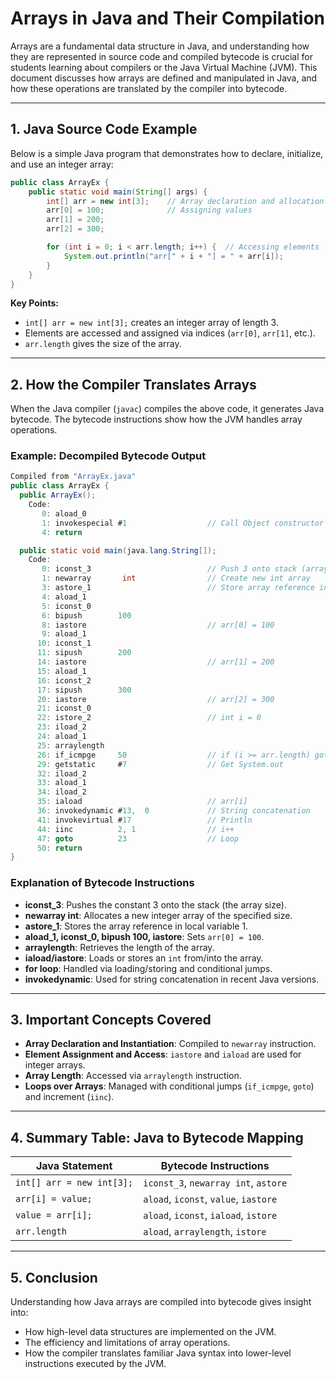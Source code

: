 # Arrays in Java and Their Compilation

Arrays are a fundamental data structure in Java, and understanding how they are represented in source code and compiled bytecode is crucial for students learning about compilers or the Java Virtual Machine (JVM). This document discusses how arrays are defined and manipulated in Java, and how these operations are translated by the compiler into bytecode.

---

## 1. Java Source Code Example

Below is a simple Java program that demonstrates how to declare, initialize, and use an integer array:

```java
public class ArrayEx {
    public static void main(String[] args) {
        int[] arr = new int[3];    // Array declaration and allocation
        arr[0] = 100;              // Assigning values
        arr[1] = 200;
        arr[2] = 300;

        for (int i = 0; i < arr.length; i++) {  // Accessing elements
            System.out.println("arr[" + i + "] = " + arr[i]);
        }
    }
}
```

**Key Points:**
- `int[] arr = new int[3];` creates an integer array of length 3.
- Elements are accessed and assigned via indices (`arr[0]`, `arr[1]`, etc.).
- `arr.length` gives the size of the array.

---

## 2. How the Compiler Translates Arrays

When the Java compiler (`javac`) compiles the above code, it generates Java bytecode. The bytecode instructions show how the JVM handles array operations.

### Example: Decompiled Bytecode Output

```java
Compiled from "ArrayEx.java"
public class ArrayEx {
  public ArrayEx();
    Code:
       0: aload_0
       1: invokespecial #1                  // Call Object constructor
       4: return

  public static void main(java.lang.String[]);
    Code:
       0: iconst_3                          // Push 3 onto stack (array length)
       1: newarray       int                // Create new int array
       3: astore_1                          // Store array reference in local variable 1
       4: aload_1
       5: iconst_0
       6: bipush        100
       8: iastore                           // arr[0] = 100
       9: aload_1
      10: iconst_1
      11: sipush        200
      14: iastore                           // arr[1] = 200
      15: aload_1
      16: iconst_2
      17: sipush        300
      20: iastore                           // arr[2] = 300
      21: iconst_0
      22: istore_2                          // int i = 0
      23: iload_2
      24: aload_1
      25: arraylength
      26: if_icmpge     50                  // if (i >= arr.length) goto 50
      29: getstatic     #7                  // Get System.out
      32: iload_2
      33: aload_1
      34: iload_2
      35: iaload                            // arr[i]
      36: invokedynamic #13,  0             // String concatenation
      41: invokevirtual #17                 // Println
      44: iinc          2, 1                // i++
      47: goto          23                  // Loop
      50: return
}
```

### Explanation of Bytecode Instructions

- **iconst_3**: Pushes the constant 3 onto the stack (the array size).
- **newarray int**: Allocates a new integer array of the specified size.
- **astore_1**: Stores the array reference in local variable 1.
- **aload_1, iconst_0, bipush 100, iastore**: Sets `arr[0] = 100`.
- **arraylength**: Retrieves the length of the array.
- **iaload/iastore**: Loads or stores an `int` from/into the array.
- **for loop**: Handled via loading/storing and conditional jumps.
- **invokedynamic**: Used for string concatenation in recent Java versions.

---

## 3. Important Concepts Covered

- **Array Declaration and Instantiation**: Compiled to `newarray` instruction.
- **Element Assignment and Access**: `iastore` and `iaload` are used for integer arrays.
- **Array Length**: Accessed via `arraylength` instruction.
- **Loops over Arrays**: Managed with conditional jumps (`if_icmpge`, `goto`) and increment (`iinc`).

---

## 4. Summary Table: Java to Bytecode Mapping

| Java Statement                  | Bytecode Instructions                |
|----------------------------------|--------------------------------------|
| `int[] arr = new int[3];`        | `iconst_3`, `newarray int`, `astore` |
| `arr[i] = value;`                | `aload`, `iconst`, `value`, `iastore`|
| `value = arr[i];`                | `aload`, `iconst`, `iaload`, `istore`|
| `arr.length`                     | `aload`, `arraylength`, `istore`     |

---

## 5. Conclusion

Understanding how Java arrays are compiled into bytecode gives insight into:
- How high-level data structures are implemented on the JVM.
- The efficiency and limitations of array operations.
- How the compiler translates familiar Java syntax into lower-level instructions executed by the JVM.

